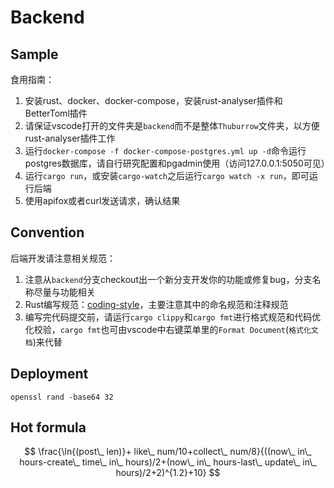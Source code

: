 # Backend

## Sample

食用指南：

1. 安装rust、docker、docker-compose，安装rust-analyser插件和BetterToml插件
2. 请保证vscode打开的文件夹是`backend`而不是整体`Thuburrow`文件夹，以方便rust-analyser插件工作
3. 运行`docker-compose -f docker-compose-postgres.yml up -d`命令运行postgres数据库，请自行研究配置和pgadmin使用（访问127.0.0.1:5050可见）
4. 运行`cargo run`，或安装`cargo-watch`之后运行`cargo watch -x run`，即可运行后端
5. 使用apifox或者curl发送请求，确认结果

## Convention

后端开发请注意相关规范：

1. 注意从`backend`分支checkout出一个新分支开发你的功能或修复bug，分支名称尽量与功能相关
2. Rust编写规范：[coding-style](https://wiki.jikexueyuan.com/project/rust-primer/coding-style/style.html)，主要注意其中的命名规范和注释规范
3. 编写完代码提交前，请运行`cargo clippy`和`cargo fmt`进行格式规范和代码优化校验，`cargo fmt`也可由vscode中右键菜单里的`Format Document`(`格式化文档`)来代替

## Deployment

`openssl rand -base64 32`

## Hot formula

$$
\frac{\ln{(post\_ len)}+ like\_ num/10+collect\_ num/8}{((now\_ in\_ hours-create\_ time\_ in\_ hours)/2+(now\_ in\_ hours-last\_ update\_ in\_ hours)/2+2)^{1.2}+10}
$$
